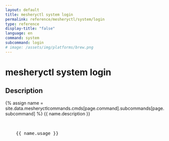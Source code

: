 ```yaml
---
layout: default
title: mesheryctl system login
permalink: reference/mesheryctl/system/login
type: reference
display-title: "false"
language: en
command: system
subcommand: login
# image: /assets/img/platforms/brew.png
---
```


<!-- Copy this template to create individual doc pages for each mesheryctl commands -->

<!-- Name of the command -->
# mesheryctl system login

## Description 

{% assign name = site.data.mesheryctlcommands.cmds[page.command].subcommands[page.subcommand] %}
{{ name.description }}


<!-- Basic usage of the command -->
<pre class="codeblock-pre">
  <div class="codeblock">
    {{ name.usage }} 
  </div>
</pre> 

<!-- All possible example use cases of the command -->
<!-- ## Examples -->

<!-- {% for subcommand_hash in site.data.mesheryctlcommands.lifecycle.system.login.command %}{% assign subcommand = subcommand_hash[1] %}
{{ subcommand.description }}
<pre class="codeblock-pre">
  <div class="codeblock">
  {{ subcommand.usage }}
  </div>
</pre>
{% endfor %}
{% for flag_hash in site.data.mesheryctlcommands.lifecycle.system.login.flags %}{% assign flag = flag_hash[1] %}
{{ flag.description }}
<pre class="codeblock-pre">
  <div class="codeblock">
  {{ flag.usage }}
  </div>
</pre>
{% endfor %}
<br/> -->